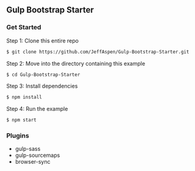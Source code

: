 ## Gulp Bootstrap Starter

### Get Started

Step 1: Clone this entire repo
```bash
$ git clone https://github.com/JeffAspen/Gulp-Bootstrap-Starter.git
```

Step 2: Move into the directory containing this example
```bash
$ cd Gulp-Bootstrap-Starter
```

Step 3: Install dependencies
```bash
$ npm install
```

Step 4: Run the example
```bash
$ npm start
```

### Plugins
* gulp-sass
* gulp-sourcemaps
* browser-sync
